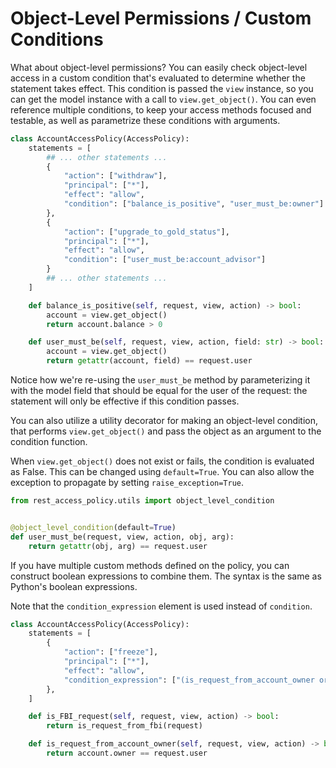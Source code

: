 # Object-Level Permissions / Custom Conditions

What about object-level permissions? 
You can easily check object-level access in a custom condition that's evaluated to determine whether the statement takes effect. 
This condition is passed the `view` instance, so you can get the model instance with a call to `view.get_object()`. 
You can even reference multiple conditions, to keep your access methods focused and testable, as well as parametrize these conditions with arguments.

```python hl_lines="14 25"
class AccountAccessPolicy(AccessPolicy):
    statements = [
        ## ... other statements ...
        {
            "action": ["withdraw"],
            "principal": ["*"],
            "effect": "allow",
            "condition": ["balance_is_positive", "user_must_be:owner"]
        },
        {
            "action": ["upgrade_to_gold_status"],
            "principal": ["*"],
            "effect": "allow",
            "condition": ["user_must_be:account_advisor"]
        }
        ## ... other statements ...
    ]

    def balance_is_positive(self, request, view, action) -> bool:
        account = view.get_object()
        return account.balance > 0

    def user_must_be(self, request, view, action, field: str) -> bool:
        account = view.get_object()
        return getattr(account, field) == request.user
```

Notice how we're re-using the `user_must_be` method by parameterizing it with the model field that should be equal for 
the user of the request: the statement will only be effective if this condition passes.

You can also utilize a utility decorator for making an object-level condition, that performs `view.get_object()` and 
pass the object as an argument to the condition function.

When `view.get_object()` does not exist or fails, the condition is evaluated as False. 
This can be changed using `default=True`. 
You can also allow the exception to propagate by setting `raise_exception=True`.

```python
from rest_access_policy.utils import object_level_condition


@object_level_condition(default=True)
def user_must_be(request, view, action, obj, arg):
    return getattr(obj, arg) == request.user
```

If you have multiple custom methods defined on the policy, you can construct boolean expressions to combine them. 
The syntax is the same as Python's boolean expressions.

Note that the `condition_expression` element is used instead of `condition`.

```python
class AccountAccessPolicy(AccessPolicy):
    statements = [
        {
            "action": ["freeze"],
            "principal": ["*"],
            "effect": "allow",
            "condition_expression": ["(is_request_from_account_owner or is_FBI_request)"]
        },
    ]

    def is_FBI_request(self, request, view, action) -> bool:
        return is_request_from_fbi(request)

    def is_request_from_account_owner(self, request, view, action) -> bool:
        return account.owner == request.user
```
